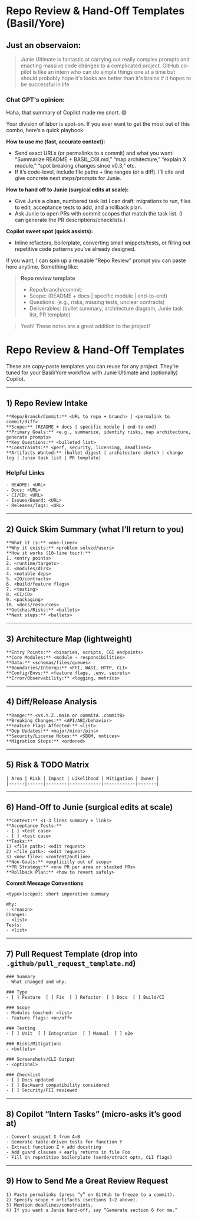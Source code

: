 # Repo Review & Hand-Off Templates (Basil/Yore)

## Just an observaion:

> Junie Ultimate is fantastic at carrying out really complex prompts and enacting massive code changes to a complicated project.
> GitHub co-pilot is like an intern who can do simple things one at a time but should probably hope it's looks are better
> than it's brains if it hopes to be successful in life

### Chat GPT's opinion:

Haha, that summary of Copilot made me snort. 😄

Your division of labor is spot-on. If you ever want to get the most out of this combo, here’s a quick playbook:

**How to use me (fast, accurate context):**

* Send exact URLs (or permalinks to a commit) and what you want: “Summarize README + BASIL_CGI.md,” “map architecture,” “explain X module,” “spot breaking changes since v0.3,” etc.
* If it’s code-level, include file paths + line ranges (or a diff). I’ll cite and give concrete next steps/prompts for Junie.

**How to hand off to Junie (surgical edits at scale):**

* Give Junie a clean, numbered task list I can draft: migrations to run, files to edit, acceptance tests to add, and a rollback plan.
* Ask Junie to open PRs with commit scopes that match the task list. (I can generate the PR descriptions/checklists.)

**Copilot sweet spot (quick assists):**

* Inline refactors, boilerplate, converting small snippets/tests, or filling out repetitive code patterns you’ve already designed.

If you want, I can spin up a reusable “Repo Review” prompt you can paste here anytime. Something like:

> **Repo review template**
>
> * Repo/branch/commit: <link>
> * Scope: (README + docs | specific module | end-to-end)
> * Questions: (e.g., risks, missing tests, unclear contracts)
> * Deliverables: (bullet summary, architecture diagram, Junie task list, PR template)


> Yeah! These notes are a great addition to the project!



# Repo Review & Hand‑Off Templates

These are copy‑paste templates you can reuse for any project. They’re tuned for your Basil/Yore workflow with Junie Ultimate and (optionally) Copilot.

---

## 1) Repo Review Intake

```
**Repo/Branch/Commit:** <URL to repo + branch> | <permalink to commit/diff>
**Scope:** (README + docs | specific module | end‑to‑end)
**Primary Goals:** <e.g., summarize, identify risks, map architecture, generate prompts>
**Key Questions:** <bulleted list>
**Constraints:** <perf, security, licensing, deadlines>
**Artifacts Wanted:** (bullet digest | architecture sketch | change log | Junie task list | PR template)
```

### Helpful Links

```
- README: <URL>
- Docs: <URL>
- CI/CD: <URL>
- Issues/Board: <URL>
- Releases/Tags: <URL>
```

---

## 2) Quick Skim Summary (what I’ll return to you)

```
**What it is:** <one‑liner>
**Why it exists:** <problem solved/users>
**How it works (10‑line tour):**
1. <entry points>
2. <runtime/targets>
3. <modules/dirs>
4. <notable deps>
5. <IO/contracts>
6. <build/feature flags>
7. <testing>
8. <CI/CD>
9. <packaging>
10. <docs/resources>
**Gotchas/Risks:** <bullets>
**Next steps:** <bullets>
```

---

## 3) Architecture Map (lightweight)

```
**Entry Points:** <binaries, scripts, CGI endpoints>
**Core Modules:** <module → responsibilities>
**Data:** <schemas/files/queues>
**Boundaries/Interop:** <FFI, WASI, HTTP, CLI>
**Config/Envs:** <feature flags, .env, secrets>
**Error/Observability:** <logging, metrics>
```

---

## 4) Diff/Release Analysis

```
**Range:** <vX.Y.Z..main or commitA..commitB>
**Breaking Changes:** <API/ABI/behavior>
**Feature Flags Affected:** <list>
**Dep Updates:** <major/minor/pins>
**Security/License Notes:** <SBOM, notices>
**Migration Steps:** <ordered>
```

---

## 5) Risk & TODO Matrix

```
| Area | Risk | Impact | Likelihood | Mitigation | Owner |
|------|------|--------|------------|------------|-------|
```

---

## 6) Hand‑Off to Junie (surgical edits at scale)

```
**Context:** <1‑3 lines summary + links>
**Acceptance Tests:**
- [ ] <test case>
- [ ] <test case>
**Tasks:**
1) <file path>: <edit request>
2) <file path>: <edit request>
3) <new file>: <content/outline>
**Non‑Goals:** <explicitly out of scope>
**PR Strategy:** <one PR per area or stacked PRs>
**Rollback Plan:** <how to revert safely>
```

**Commit Message Conventions**

```
<type>(scope): short imperative summary

Why:
- <reason>
Changes:
- <list>
Tests:
- <list>
```

---

## 7) Pull Request Template (drop into `.github/pull_request_template.md`)

```
### Summary
- What changed and why.

### Type
- [ ] Feature  [ ] Fix  [ ] Refactor  [ ] Docs  [ ] Build/CI

### Scope
- Modules touched: <list>
- Feature flags: <on/off>

### Testing
- [ ] Unit  [ ] Integration  [ ] Manual  [ ] e2e

### Risks/Mitigations
- <bullets>

### Screenshots/CLI Output
- <optional>

### Checklist
- [ ] Docs updated
- [ ] Backward compatibility considered
- [ ] Security/PII reviewed
```

---

## 8) Copilot “Intern Tasks” (micro‑asks it’s good at)

```
- Convert snippet X from A→B
- Generate table‑driven tests for function Y
- Extract function Z + add docstring
- Add guard clauses + early returns in file Foo
- Fill in repetitive boilerplate (serde/struct opts, CLI flags)
```

---

## 9) How to Send Me a Great Review Request

```
1) Paste permalinks (press “y” on GitHub to freeze to a commit).
2) Specify scope + artifacts (sections 1–2 above).
3) Mention deadlines/constraints.
4) If you want a Junie hand‑off, say “Generate section 6 for me.”
```
